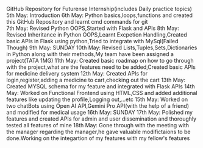 GitHub Repository for Futurense Internship(includes Daily practice topics)
5th May: Introduction
6th May: Python basics,loops,functions and created this GitHub Repository and learnt cmd commands for git  
7th May: Revised Python OOPS,Started with Flask and APIs
8th May: Revised Inheritance in Python OOPS,Learnt Excpetion Handling,Created basic APIs in Flask using python,Tried to integrate with MySql(Failed Though)
9th May: SUNDAY
10th May: Revised Lists,Tuples,Sets,Dictionaries in Python along with their methods,My team have been assigned a project(TATA 1MG)
11th May: Created basic roadmap on how to go through with the project,what are the features need to be added,Created basic APIs for medicine delivery system
12th May: Created APIs for login,register,adding a medicine to cart,checking out the cart
13th May: Created MYSQL schema for my feature and integrated with Flask APIs
14th May: Worked on Functional Frontend using HTML,CSS and added additional features like updating the profile,Logging out,...etc
15th May: Worked on two chatBots using Open AI API,Gemini Pro API(with the help of a friend) and modified for medical usage
16th May: SUNDAY
17th May: Polished my features and created APIs for admin and user dissemination and thoroughly tested all features of mine
18th May: Gone through with the meeting with the manager regarding the manager,he gave valuable modifictaions to be done.Working on the integartion of my features with my fellow's features
